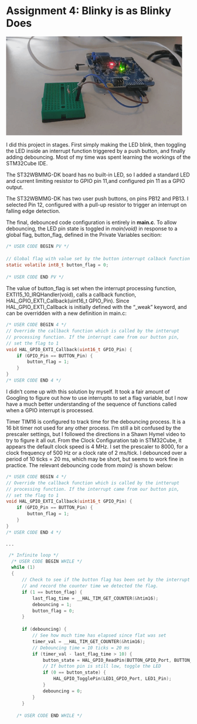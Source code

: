 # Assignment 4: Blinky is as Blinky Does

<img src="blinky.gif">

I did this project in stages. First simply making the LED blink, then toggling the LED inside an interrupt function triggered by a push button, and finally adding debouncing. Most of my time was spent learning the workings of the STM32Cube IDE.

The ST32WBMMG-DK board has no built-in LED, so I added a standard LED and current limiting resistor to GPIO pin 11,and configured pin 11 as a GPIO output. 

The ST32WBMMG-DK has two user push buttons, on pins PB12 and PB13. I selected Pin 12, configured with a pull-up resistor to trigger an interrupt on falling edge detection.

The final, debounced code configuration is entirely in **main.c**. To allow debouncing, the LED pin state is toggled in _main(void)_ in response to a global flag, button_flag, defined in the Private Variables secition:
```C
/* USER CODE BEGIN PV */

// Global flag with value set by the button interrupt calback function
static volatile int8_t button_flag = 0;

/* USER CODE END PV */
```
The value of button_flag is set when the interrupt processing function, EXTI15_10_IRQHandler(void), calls a callback function, HAL_GPIO_EXTI_Callback(uint16_t GPIO_Pin). Since HAL_GPIO_EXTI_Callback is initially defined with the “\_weak” keyword, and can be overridden with a new definition in main.c:
```C
/* USER CODE BEGIN 4 */
// Override the callback function which is called by the intterupt
// processing function. If the interrupt came from our button pin,
// set the flag to 1
void HAL_GPIO_EXTI_Callback(uint16_t GPIO_Pin) {
	if (GPIO_Pin == BUTTON_Pin) {
		button_flag = 1;
	}
}
/* USER CODE END 4 */

```

I didn’t come up with this solution by myself. It took a fair amount of Googling to figure out how to use interrupts to set a flag variable, but I now have a much better understanding of the sequence of functions called  when a GPIO interrupt is processed.

Timer TIM16 is configured to track time for the debouncing process. It is a 16 bit timer not used for any other process. I’m still a bit confused by the prescaler settings, but I followed the directions in a Shawn Hymel video to try to figure it all out. From the Clock Configuration tab in STM32Cube, it appears the default clock speed is 4 MHz. I set the prescaler to 8000, for a clock frequency of 500 Hz or a clock rate of 2 ms/tick. I debounced over a period of 10 ticks = 20 ms, which may be short, but seems to work fine in practice. The relevant debouncing code from _main()_ is shown below:

```C
/* USER CODE BEGIN 4 */
// Override the callback function which is called by the intterupt
// processing function. If the interrupt came from our button pin,
// set the flag to 1
void HAL_GPIO_EXTI_Callback(uint16_t GPIO_Pin) {
	if (GPIO_Pin == BUTTON_Pin) {
		button_flag = 1;
	}
}
/* USER CODE END 4 */
```
.
.
.

```C
 /* Infinite loop */
  /* USER CODE BEGIN WHILE */
  while (1)
  {
	  // Check to see if the button flag has been set by the interrupt callback,
	  // and record the counter time we detected the flag.
	  if (1 == button_flag) {
		  last_flag_time = __HAL_TIM_GET_COUNTER(&htim16);
		  debouncing = 1;
		  button_flag = 0;
	  }

	  if (debouncing) {
		  // See how much time has elapsed since flat was set
		  timer_val = __HAL_TIM_GET_COUNTER(&htim16);
		  // Debouncing time = 10 ticks = 20 ms
		  if (timer_val - last_flag_time > 10) {
			  button_state = HAL_GPIO_ReadPin(BUTTON_GPIO_Port, BUTTON_Pin);
			  // If button pin is still low, toggle the LED
			  if (0 == button_state) {
				  HAL_GPIO_TogglePin(LED1_GPIO_Port, LED1_Pin);
			  }
			  debouncing = 0;
		  }
	  }

    /* USER CODE END WHILE */
```


